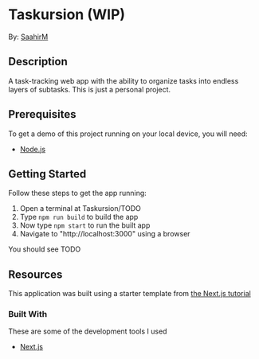 # Taskursion (WIP)

By: [SaahirM](https://github.com/SaahirM)

## Description
A task-tracking web app with the ability to organize tasks into endless layers of subtasks. This is just a personal project.

## Prerequisites
To get a demo of this project running on your local device, you will need:
- [Node.js](https://nodejs.org/)

## Getting Started

Follow these steps to get the app running:

1. Open a terminal at Taskursion/TODO
1. Type `npm run build` to build the app
1. Now type `npm start` to run the built app
1. Navigate to "http://localhost:3000" using a browser

You should see TODO

## Resources

This application was built using a starter template from
[the Next.js tutorial](https://nextjs.org/learn)

### Built With

These are some of the development tools I used
- [Next.js](https://nextjs.org/)